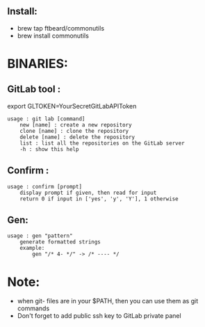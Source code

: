 Install:
--------
- brew tap ftbeard/commonutils
- brew install commonutils

BINARIES:
=========
GitLab tool :
-------------
export GLTOKEN=YourSecretGitLabAPIToken
```text
usage : git lab [command]
    new [name] : create a new repository
    clone [name] : clone the repository
    delete [name] : delete the repository
    list : list all the repositories on the GitLab server
    -h : show this help
```
Confirm :
---------
```text
usage : confirm [prompt]
    display prompt if given, then read for input
    return 0 if input in ['yes', 'y', 'Y'], 1 otherwise
```
Gen:
----
```text
usage : gen "pattern"
    generate formatted strings
    example:
        gen "/* 4- */" -> /* ---- */
```
Note:
=====
- when git- files are in your $PATH, then you can use them as git commands
- Don't forget to add public ssh key to GitLab private panel
